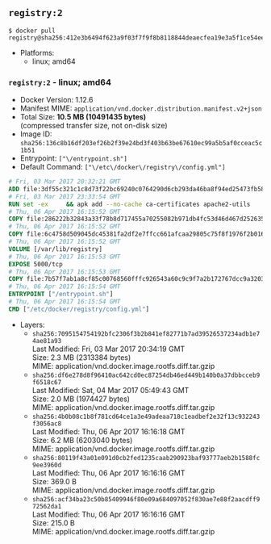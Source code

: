 ## `registry:2`

```console
$ docker pull registry@sha256:412e3b6494f623a9f03f7f9f8b8118844deaecfea19e3a5f1ce54eed4f400296
```

-	Platforms:
	-	linux; amd64

### `registry:2` - linux; amd64

-	Docker Version: 1.12.6
-	Manifest MIME: `application/vnd.docker.distribution.manifest.v2+json`
-	Total Size: **10.5 MB (10491435 bytes)**  
	(compressed transfer size, not on-disk size)
-	Image ID: `sha256:136c8b16df203ef26b2f39e24bd3f403b63be67610ec99a5b5af0cceac5c1b51`
-	Entrypoint: `["\/entrypoint.sh"]`
-	Default Command: `["\/etc\/docker\/registry\/config.yml"]`

```dockerfile
# Fri, 03 Mar 2017 20:32:21 GMT
ADD file:3df55c321c1c8d73f22bc69240c0764290d6cb293da46ba8f94ed25473fb5853 in / 
# Fri, 03 Mar 2017 23:33:54 GMT
RUN set -ex     && apk add --no-cache ca-certificates apache2-utils
# Thu, 06 Apr 2017 16:15:52 GMT
COPY file:286222b32843a33f78b8d717455a70255082b971db4fc53d46d467d2526359ab in /bin/registry 
# Thu, 06 Apr 2017 16:15:52 GMT
COPY file:6c4758d509045dc45381fa2df2e7ffcc661afcaa29805c75f8f1976f2b016db8 in /etc/docker/registry/config.yml 
# Thu, 06 Apr 2017 16:15:52 GMT
VOLUME [/var/lib/registry]
# Thu, 06 Apr 2017 16:15:53 GMT
EXPOSE 5000/tcp
# Thu, 06 Apr 2017 16:15:53 GMT
COPY file:7b57f7ab1a8cf85c00768560fffc926543a60c9c9f7a2b172767dcc9a3203394 in /entrypoint.sh 
# Thu, 06 Apr 2017 16:15:54 GMT
ENTRYPOINT ["/entrypoint.sh"]
# Thu, 06 Apr 2017 16:15:54 GMT
CMD ["/etc/docker/registry/config.yml"]
```

-	Layers:
	-	`sha256:7095154754192bfc2306f3b2b841ef82771b7ad39526537234adb1e74ae81a93`  
		Last Modified: Fri, 03 Mar 2017 20:34:19 GMT  
		Size: 2.3 MB (2313384 bytes)  
		MIME: application/vnd.docker.image.rootfs.diff.tar.gzip
	-	`sha256:df6e278d8f96410ac642cd0ec87254db46ed449b140b0a37dbbcceb9f6518c67`  
		Last Modified: Sat, 04 Mar 2017 05:49:43 GMT  
		Size: 2.0 MB (1974427 bytes)  
		MIME: application/vnd.docker.image.rootfs.diff.tar.gzip
	-	`sha256:4b0b08c1b8f781cd64ce1a3e49adeaa718c1eadbef2e32f13c932243f3056ac8`  
		Last Modified: Thu, 06 Apr 2017 16:16:18 GMT  
		Size: 6.2 MB (6203040 bytes)  
		MIME: application/vnd.docker.image.rootfs.diff.tar.gzip
	-	`sha256:80119f43a01e091d0cb2fed1235caab290923baf93777aeb2b1588fc9ee3960d`  
		Last Modified: Thu, 06 Apr 2017 16:16:16 GMT  
		Size: 369.0 B  
		MIME: application/vnd.docker.image.rootfs.diff.tar.gzip
	-	`sha256:acf34ba23c50b85409946f80e09a684097052f830ae7e88f2aacdff972562da1`  
		Last Modified: Thu, 06 Apr 2017 16:16:16 GMT  
		Size: 215.0 B  
		MIME: application/vnd.docker.image.rootfs.diff.tar.gzip
